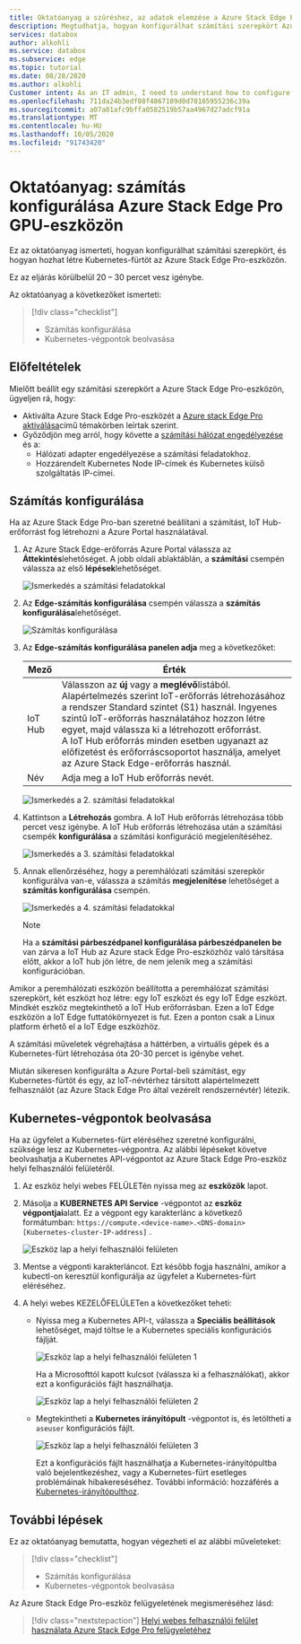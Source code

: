 ```yaml
---
title: Oktatóanyag a szűréshez, az adatok elemzése a Azure Stack Edge Pro GPU-val való számítással | Microsoft Docs
description: Megtudhatja, hogyan konfigurálhat számítási szerepkört Azure Stack Edge Pro GPU-ban, és hogyan alakíthatja át az adatokat az Azure-ba való küldés előtt.
services: databox
author: alkohli
ms.service: databox
ms.subservice: edge
ms.topic: tutorial
ms.date: 08/28/2020
ms.author: alkohli
Customer intent: As an IT admin, I need to understand how to configure compute on Azure Stack Edge Pro so I can use it to transform the data before sending it to Azure.
ms.openlocfilehash: 711da24b3edf08f4867109d0d70165955236c39a
ms.sourcegitcommit: a07a01afc9bffa0582519b57aa4967d27adcf91a
ms.translationtype: MT
ms.contentlocale: hu-HU
ms.lasthandoff: 10/05/2020
ms.locfileid: "91743420"
---
```

# <a name="tutorial-configure-compute-on-azure-stack-edge-pro-gpu-device"></a>Oktatóanyag: számítás konfigurálása Azure Stack Edge Pro GPU-eszközön

<!--[!INCLUDE [applies-to-skus](../../includes/azure-stack-edge-applies-to-all-sku.md)]-->

Ez az oktatóanyag ismerteti, hogyan konfigurálhat számítási szerepkört, és hogyan hozhat létre Kubernetes-fürtöt az Azure Stack Edge Pro-eszközön. 

Ez az eljárás körülbelül 20 – 30 percet vesz igénybe.


Az oktatóanyag a következőket ismerteti:

> [!div class="checklist"]
> * Számítás konfigurálása
> * Kubernetes-végpontok beolvasása

 
## <a name="prerequisites"></a>Előfeltételek

Mielőtt beállít egy számítási szerepkört a Azure Stack Edge Pro-eszközön, ügyeljen rá, hogy:

- Aktiválta Azure Stack Edge Pro-eszközét a [Azure stack Edge Pro aktiválása](azure-stack-edge-gpu-deploy-activate.md)című témakörben leírtak szerint.
- Győződjön meg arról, hogy követte a [számítási hálózat engedélyezése](azure-stack-edge-gpu-deploy-configure-network-compute-web-proxy.md#enable-compute-network) és a:
    - Hálózati adapter engedélyezése a számítási feladatokhoz.
    - Hozzárendelt Kubernetes Node IP-címek és Kubernetes külső szolgáltatás IP-címei.

## <a name="configure-compute"></a>Számítás konfigurálása

Ha az Azure Stack Edge Pro-ban szeretné beállítani a számítást, IoT Hub-erőforrást fog létrehozni a Azure Portal használatával.

1. Az Azure Stack Edge-erőforrás Azure Portal válassza az **Áttekintés**lehetőséget. A jobb oldali ablaktáblán, a **számítási** csempén válassza az első **lépések**lehetőséget.

    ![Ismerkedés a számítási feladatokkal](./media/azure-stack-edge-j-series-deploy-configure-compute/configure-compute-1.png)

2. Az **Edge-számítás konfigurálása** csempén válassza a **számítás konfigurálása**lehetőséget.

    ![Számítás konfigurálása](./media/azure-stack-edge-j-series-deploy-configure-compute/configure-compute-2.png)

3. Az **Edge-számítás konfigurálása panelen adja** meg a következőket:

   
    |Mező  |Érték  |
    |---------|---------|
    |IoT Hub     | Válasszon az **új** vagy a **meglévő**listából. <br> Alapértelmezés szerint IoT-erőforrás létrehozásához a rendszer Standard szintet (S1) használ. Ingyenes szintű IoT-erőforrás használatához hozzon létre egyet, majd válassza ki a létrehozott erőforrást. <br> A IoT Hub erőforrás minden esetben ugyanazt az előfizetést és erőforráscsoportot használja, amelyet az Azure Stack Edge-erőforrás használ.     |
    |Név     |Adja meg a IoT Hub erőforrás nevét.         |

    ![Ismerkedés a 2. számítási feladatokkal](./media/azure-stack-edge-j-series-deploy-configure-compute/configure-compute-3.png)

4. Kattintson a **Létrehozás** gombra. A IoT Hub erőforrás létrehozása több percet vesz igénybe. A IoT Hub erőforrás létrehozása után a számítási csempék **konfigurálása** a számítási konfiguráció megjelenítéséhez. 

    ![Ismerkedés a 3. számítási feladatokkal](./media/azure-stack-edge-j-series-deploy-configure-compute/configure-compute-4.png)

5. Annak ellenőrzéséhez, hogy a peremhálózati számítási szerepkör konfigurálva van-e, válassza a számítás **megjelenítése** lehetőséget a **számítás konfigurálása** csempén.
    
    ![Ismerkedés a 4. számítási feladatokkal](./media/azure-stack-edge-j-series-deploy-configure-compute/configure-compute-5.png)

    > [!NOTE]
    > Ha a **számítási párbeszédpanel konfigurálása párbeszédpanelen be** van zárva a IoT Hub az Azure stack Edge Pro-eszközhöz való társítása előtt, akkor a IoT hub jön létre, de nem jelenik meg a számítási konfigurációban. 
    
Amikor a peremhálózati eszközön beállította a peremhálózat számítási szerepkört, két eszközt hoz létre: egy IoT eszközt és egy IoT Edge eszközt. Mindkét eszköz megtekinthető a IoT Hub erőforrásban. Ezen a IoT Edge eszközön a IoT Edge futtatókörnyezet is fut. Ezen a ponton csak a Linux platform érhető el a IoT Edge eszközhöz.

A számítási műveletek végrehajtása a háttérben, a virtuális gépek és a Kubernetes-fürt létrehozása óta 20-30 percet is igénybe vehet. 

Miután sikeresen konfigurálta a Azure Portal-beli számítást, egy Kubernetes-fürtöt és egy, az IoT-névtérhez társított alapértelmezett felhasználót (az Azure Stack Edge Pro által vezérelt rendszernévtér) létezik. 

## <a name="get-kubernetes-endpoints"></a>Kubernetes-végpontok beolvasása

Ha az ügyfelet a Kubernetes-fürt eléréséhez szeretné konfigurálni, szüksége lesz az Kubernetes-végpontra. Az alábbi lépéseket követve beolvashatja a Kubernetes API-végpontot az Azure Stack Edge Pro-eszköz helyi felhasználói felületéről.

1. Az eszköz helyi webes FELÜLETén nyissa meg az **eszközök** lapot.
2. Másolja a **KUBERNETES API Service** -végpontot az **eszköz végpontjai**alatt. Ez a végpont egy karakterlánc a következő formátumban: `https://compute.<device-name>.<DNS-domain>[Kubernetes-cluster-IP-address]` . 

    ![Eszköz lap a helyi felhasználói felületen](./media/azure-stack-edge-j-series-create-kubernetes-cluster/device-kubernetes-endpoint-1.png)

3. Mentse a végponti karakterláncot. Ezt később fogja használni, amikor a kubectl-on keresztül konfigurálja az ügyfelet a Kubernetes-fürt eléréséhez.

4. A helyi webes KEZELŐFELÜLETen a következőket teheti:

    - Nyissa meg a Kubernetes API-t, válassza a **Speciális beállítások** lehetőséget, majd töltse le a Kubernetes speciális konfigurációs fájlját. 

        ![Eszköz lap a helyi felhasználói felületen 1](./media/azure-stack-edge-gpu-deploy-configure-compute/download-advanced-config-1.png)

        Ha a Microsofttól kapott kulcsot (válassza ki a felhasználókat), akkor ezt a konfigurációs fájlt használhatja.

        ![Eszköz lap a helyi felhasználói felületen 2](./media/azure-stack-edge-gpu-deploy-configure-compute/download-advanced-config-2.png)

    - Megtekintheti a **Kubernetes irányítópult** -végpontot is, és letöltheti a `aseuser` konfigurációs fájlt. 
    
        ![Eszköz lap a helyi felhasználói felületen 3](./media/azure-stack-edge-gpu-deploy-configure-compute/download-aseuser-config-1.png)

        Ezt a konfigurációs fájlt használhatja a Kubernetes-irányítópultba való bejelentkezéshez, vagy a Kubernetes-fürt esetleges problémáinak hibakereséséhez. További információ: hozzáférés a [Kubernetes-irányítópulthoz](azure-stack-edge-gpu-monitor-kubernetes-dashboard.md#access-dashboard). 


## <a name="next-steps"></a>További lépések

Ez az oktatóanyag bemutatta, hogyan végezheti el az alábbi műveleteket:

> [!div class="checklist"]
> * Számítás konfigurálása
> * Kubernetes-végpontok beolvasása


Az Azure Stack Edge Pro-eszköz felügyeletének megismeréséhez lásd:

> [!div class="nextstepaction"]
> [Helyi webes felhasználói felület használata Azure Stack Edge Pro felügyeletéhez](azure-stack-edge-manage-access-power-connectivity-mode.md)
